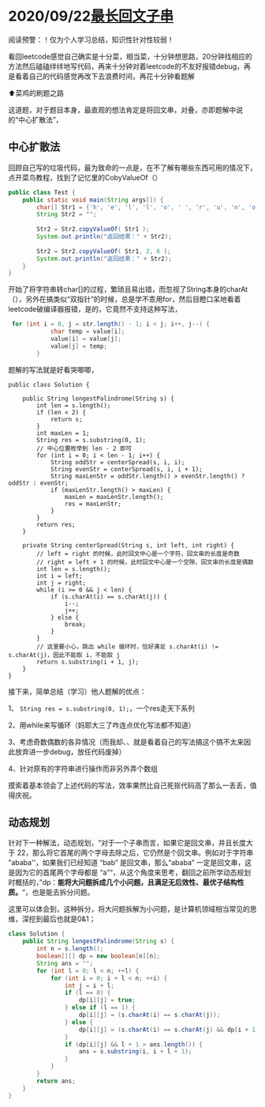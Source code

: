 # 2020/09/22[最长回文子串](https://leetcode-cn.com/problems/longest-palindromic-substring/)

阅读预警：！仅为个人学习总结，知识性针对性较弱！

看回leetcode感觉自己确实是十分菜，相当菜，十分钟想思路，20分钟找相应的方法然后磕磕绊绊地写代码，再来十分钟对着leetcode的不友好报错debug，再是看着自己的代码感觉再改下去浪费时间，再花十分钟看题解

:arrow_up:菜鸡的刷题之路

这道题，对于题目本身，最直观的想法肯定是将回文串，对叠，亦即题解中说的“中心扩散法”，

## 中心扩散法

回顾自己写的垃圾代码，最为致命的一点是，在不了解有哪些东西可用的情况下，点开菜鸟教程，找到了记忆里的CobyValueOf（）

```java
public class Test {
    public static void main(String args[]) {
        char[] Str1 = {'h', 'e', 'l', 'l', 'o', ' ', 'r', 'u', 'n', 'o', 'o', 'b'};
        String Str2 = "";
 
        Str2 = Str2.copyValueOf( Str1 );
        System.out.println("返回结果：" + Str2);
 
        Str2 = Str2.copyValueOf( Str1, 2, 6 );
        System.out.println("返回结果：" + Str2);
    }
}
```

开始了将字符串转char[]的过程，繁琐且易出错，而忽视了String本身的charAt（），另外在搞类似“双指针”的时候，总是学不乖用for，然后目瞪口呆地看着leetcode破编译器报错，是的，它竟然不支持这种写法，

```java
 for (int i = 0, j = str.length() - 1; i < j; i++, j--) {
            char temp = value[i];
            value[i] = value[j];
            value[j] = temp;
        }
```

题解的写法就是好看哭唧唧，

```
public class Solution {

    public String longestPalindrome(String s) {
        int len = s.length();
        if (len < 2) {
            return s;
        }
        int maxLen = 1;
        String res = s.substring(0, 1);
        // 中心位置枚举到 len - 2 即可
        for (int i = 0; i < len - 1; i++) {
            String oddStr = centerSpread(s, i, i);
            String evenStr = centerSpread(s, i, i + 1);
            String maxLenStr = oddStr.length() > evenStr.length() ? oddStr : evenStr;
            if (maxLenStr.length() > maxLen) {
                maxLen = maxLenStr.length();
                res = maxLenStr;
            }
        }
        return res;
    }

    private String centerSpread(String s, int left, int right) {
        // left = right 的时候，此时回文中心是一个字符，回文串的长度是奇数
        // right = left + 1 的时候，此时回文中心是一个空隙，回文串的长度是偶数
        int len = s.length();
        int i = left;
        int j = right;
        while (i >= 0 && j < len) {
            if (s.charAt(i) == s.charAt(j)) {
                i--;
                j++;
            } else {
                break;
            }
        }
        // 这里要小心，跳出 while 循环时，恰好满足 s.charAt(i) != s.charAt(j)，因此不能取 i，不能取 j
        return s.substring(i + 1, j);
    }
}
```

接下来，简单总结（学习）他人题解的优点：

1、 ``String res = s.substring(0, 1);``，一个res走天下系列

2、用while来写循环（妈耶大三了咋连点优化写法都不知道）

3、考虑奇数偶数的各异情况（而我却、、就是看着自己的写法搞这个搞不太来因此放弃进一步debug，放任代码废掉）

4、针对原有的字符串进行操作而非另外弄个数组



摸索着基本领会了上述代码的写法，效率果然比自己死抠代码高了那么一丢丢，值得庆祝。



## 动态规划

针对下一种解法，动态规划，“对于一个子串而言，如果它是回文串，并且长度大于 22，那么将它首尾的两个字母去除之后，它仍然是个回文串。例如对于字符串 ”ababa''，如果我们已经知道 “bab” 是回文串，那么“ababa” 一定是回文串，这是因为它的首尾两个字母都是 “a”“，从这个角度来思考，翻回之前所学动态规划时概括的，”dp：**能将大问题拆成几个小问题，且满足无后效性、最优子结构性质。**“，也是能去拆分问题。

这里可以体会到，这种拆分，将大问题拆解为小问题，是计算机领域相当常见的思维，深挖到最后也就是0&1；

```java
class Solution {
    public String longestPalindrome(String s) {
        int n = s.length();
        boolean[][] dp = new boolean[n][n];
        String ans = "";
        for (int l = 0; l < n; ++l) {
            for (int i = 0; i + l < n; ++i) {
                int j = i + l;
                if (l == 0) {
                    dp[i][j] = true;
                } else if (l == 1) {
                    dp[i][j] = (s.charAt(i) == s.charAt(j));
                } else {
                    dp[i][j] = (s.charAt(i) == s.charAt(j) && dp[i + 1][j - 1]);
                }
                if (dp[i][j] && l + 1 > ans.length()) {
                    ans = s.substring(i, i + l + 1);
                }
            }
        }
        return ans;
    }
}

```


